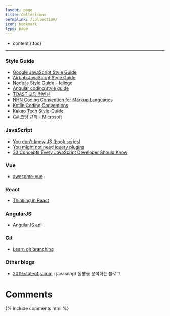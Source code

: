 ```yaml
---
layout: page
title: Collections
permalink: /collection/
icon: bookmark
type: page
---
```


* content
{:toc}

---
### Style Guide
* [Google JavaScript Style Guide](https://google.github.io/styleguide/jsguide.html)
* [Airbnb JavaScript Style Guide](https://github.com/airbnb/javascript)
* [Node.js Style Guide - felixge](https://github.com/felixge/Node-style-guide)
* [Angular coding style guide](https://angular.io/guide/styleguide)
* [TOAST 코딩 컨벤션](https://ui.toast.com/fe-guide/ko_CODING-CONVENSION)
* [NHN Coding Convention for Markup Languages](https://nuli.navercorp.com/data/convention/NHN_Coding_Conventions_for_Markup_Languages.pdf)
* [Kotlin Coding Conventions](https://kotlinlang.org/docs/reference/coding-conventions.html)
* [Kakao Tech Style-Guide](https://tech.kakao.com/tag/style-guide/)
* [C# 코딩 규칙 - Microsoft](https://docs.microsoft.com/ko-kr/dotnet/csharp/programming-guide/inside-a-program/coding-conventions)



### JavaScript   
* [You don't know JS (book series)](https://github.com/getify/You-Dont-Know-JS)
* [You mIght not need jquery plugins](http://youmightnotneedjqueryplugins.com/)
* [33 Concepts Every JavaScript Developer Should Know](https://github.com/leonardomso/33-js-concepts)

### Vue   
* [awesome-vue](https://github.com/vuejs/awesome-vue)

### React   
* [Thinking in React](http://facebook.github.io/react/docs/thinking-in-react.html)

### AngularJS   
* [AngularJS api ](https://docs.angularjs.org/api)

### Git   
* [Learn git branching](https://learngitbranching.js.org/)

### Other blogs
* [2019.stateofjs.com](https://2019.stateofjs.com/) : javascript 동향을 분석하는 블로그

# Comments

{% include comments.html %}

